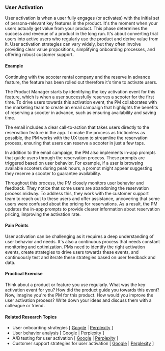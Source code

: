 ### User Activation

User activation is when a user fully engages (or activates) with the initial set of persona-relevant key features in the product. It's the moment when your users actually get value from your product. This phase determines the success and revenue of a product in the long run. It's about converting trial users into active users who regularly use the product and derive value from it. User activation strategies can vary widely, but they often involve providing clear value propositions, simplifying onboarding processes, and offering robust customer support.

#### Example

Continuing with the scooter rental company and the reserve in advance feature, the feature has been rolled out therefore it's time to activate users.

The Product Manager starts by identifying the key activation event for this feature, which is when a user successfully reserves a scooter for the first time. To drive users towards this activation event, the PM collaborates with the marketing team to create an email campaign that highlights the benefits of reserving a scooter in advance, such as ensuring availability and saving time.

The email includes a clear call-to-action that takes users directly to the reservation feature in the app. To make the process as frictionless as possible, the PM works with the UX team to streamline the reservation process, ensuring that users can reserve a scooter in just a few taps.

In addition to the email campaign, the PM also implements in-app prompts that guide users through the reservation process. These prompts are triggered based on user behavior. For example, if a user is browsing available scooters during peak hours, a prompt might appear suggesting they reserve a scooter to guarantee availability.

Throughout this process, the PM closely monitors user behavior and feedback. They notice that some users are abandoning the reservation process midway. To address this, they work with the customer support team to reach out to these users and offer assistance, uncovering that some users were confused about the pricing for reservations. As a result, the PM updates the in-app prompts to provide clearer information about reservation pricing, improving the activation rate.

#### Pain Points

User activation can be challenging as it requires a deep understanding of user behavior and needs. It's also a continuous process that needs constant monitoring and optimization. PMs need to identify the right activation events, create strategies to drive users towards these events, and continuously test and iterate these strategies based on user feedback and data.

#### Practical Exercise

Think about a product or feature you use regularly. What was the key activation event for you? How did the product guide you towards this event? Now, imagine you're the PM for this product. How would you improve the user activation process? Write down your ideas and discuss them with a colleague or friend.

#### Related Research Topics

- User onboarding strategies [ [Google](https://www.google.com/search?q=User%20onboarding%20strategies%20in%20product%20management) | [Perplexity](https://www.perplexity.ai/?q=User%20onboarding%20strategies%20in%20product%20management) ]
- User behavior analysis [ [Google](https://www.google.com/search?q=User%20behavior%20analysis%20in%20product%20management) | [Perplexity](https://www.perplexity.ai/?q=User%20behavior%20analysis%20in%20product%20management) ]
- A/B testing for user activation [ [Google](https://www.google.com/search?q=A/B%20testing%20for%20user%20activation%20in%20product%20management) | [Perplexity](https://www.perplexity.ai/?q=A/B%20testing%20for%20user%20activation%20in%20product%20management) ]
- Customer support strategies for user activation [ [Google](https://www.google.com/search?q=Customer%20support%20strategies%20for%20user%20activation%20in%20product%20management) | [Perplexity](https://www.perplexity.ai/?q=Customer%20support%20strategies%20for%20user%20activation%20in%20product%20management) ]


